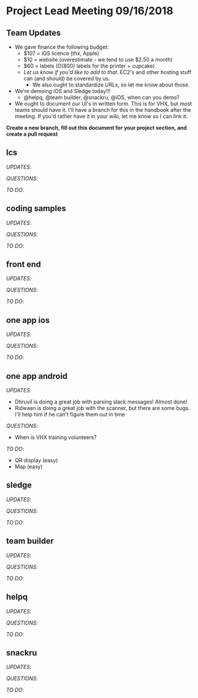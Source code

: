 # Project Lead Meeting 09/16/2018
## Team Updates

 - We gave finance the following budget:
    - $107 = iOS licence (thx, Apple)
    - $10 = website (overestimate - we tend to use $2.50 a month)
    - $60 = labels (O(800) labels for the printer + cupcake)
    - *Let us know if you'd like to add to that.* EC2's and other hosting stuff
      can (and should) be covered by us.
        - We also ought to standardize URLs, so let me know about those.
 - We're demoing iOS and Sledge today!!!
    - @helpq, @team builder, @snackru, @iOS, when can you demo?
 - We ought to document our UI's in written form. This is for VHX, but most teams
   should have it. I'll have a branch for this in the handbook after the meeting.
   If you'd rather have it in your wiki, let me know so I can link it.

**Create a new branch, fill out this document for your project section, and create a pull request**

## lcs

_UPDATES_:

_QUESTIONS_:

_TO DO_:

## coding samples

_UPDATES_:

_QUESTIONS_:

_TO DO_:

## front end

_UPDATES_:

_QUESTIONS_:

_TO DO_:

## one app ios

_UPDATES_:

_QUESTIONS_:

_TO DO_:

## one app android

_UPDATES_:  
* Dhruvil is doing a great job with parsing slack messages! Almost done!
* Ridwaan is doing a great job with the scanner, but there are some bugs. I'll help him if he can't figure them out in time

_QUESTIONS_:  
* When is VHX training volunteers?

_TO DO_:  
* QR display (easy)
* Map (easy)

## sledge

_UPDATES_:

_QUESTIONS_:

_TO DO_:

## team builder

_UPDATES_:

_QUESTIONS_:

_TO DO_:

## helpq

_UPDATES_:

_QUESTIONS_:

_TO DO_:

## snackru

_UPDATES_:

_QUESTIONS_:

_TO DO_:

